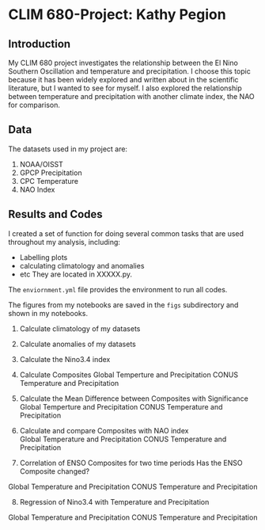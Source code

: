 # CLIM 680-Project: Kathy Pegion

## Introduction

My CLIM 680 project investigates the relationship between the El Nino Southern Oscillation and temperature and precipitation.  I choose this topic because it has been widely explored and written about in the scientific literature, but I wanted to see for myself.  I also explored the relationship between temperature and precipitation with another climate index, the NAO for comparison.

## Data

The datasets used in my project are:

1. NOAA/OISST
2. GPCP Precipitation
3. CPC Temperature
4. NAO Index

## Results and Codes

I created a set of function for doing several common tasks that are used throughout my analysis,  including:
* Labelling plots
* calculating climatology and anomalies
* etc
They are located in XXXXX.py.

The `enviornment.yml` file provides the environment to run all codes.

The figures from my notebooks are saved in the `figs` subdirectory and shown in my notebooks.

 
1. Calculate climatology of my datasets

2. Calculate anomalies of my datasets

3. Calculate the Nino3.4 index

4. Calculate Composites
Global Temperture and Precipitation
CONUS Temperature and Precipitation

5. Calculate the Mean Difference between Composites with Significance
Global Temperture and Precipitation
CONUS Temperature and Precipitation

6. Calculate and compare Composites with NAO index  
Global Temperature and Precipitation
CONUS Temperature and Precipitation

7. Correlation of ENSO Composites for two time periods
Has the ENSO Composite changed?

Global Temperature and Precipitation
CONUS Temperature and Precipitation

8. Regression of Nino3.4 with Temperature and Precipitation

Global Temperature and Precipitation
CONUS Temperature and Precipitation
